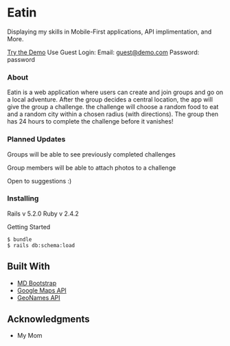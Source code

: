 # Eatin

Displaying my skills in Mobile-First applications, API implimentation, and More.

[Try the Demo](https://reid-eatin.herokuapp.com)
Use Guest Login:
	Email: guest@demo.com
	Password: password

### About

Eatin is a web application where users can create and join groups and go on a local adventure. After the group decides a central location, the app will give the group a challenge. the challenge will choose a random food to eat and a random city within a chosen radius (with directions). The group then has 24 hours to complete the challenge before it vanishes!

### Planned Updates

Groups will be able to see previously completed challenges

Group members will be able to attach photos to a challenge

Open to suggestions :)

### Installing

Rails v 5.2.0
Ruby v 2.4.2

Getting Started
```
$ bundle
$ rails db:schema:load
```

## Built With

* [MD Bootstrap](https://fezvrasta.github.io/bootstrap-material-design/)
* [Google Maps API](https://developers.google.com/maps/)
* [GeoNames API](http://www.geonames.org/export/web-services.html)

## Acknowledgments

* My Mom